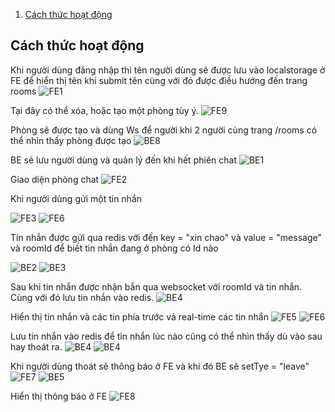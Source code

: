 1. [Cách thức hoạt động](#cách-thức-hoạt-động)

## Cách thức hoạt động

Khi người dùng đăng nhập thì tên người dùng sẽ được lưu vào localstorage ở FE để hiển thị tên khi submit tên cùng với đó được điều hướng đến trang rooms
![FE1 ](image/fe1.png)

Tại đây có thể xóa, hoặc tạo một phòng tùy ý.
![FE9 ](image/fe9.png)
 


Phòng sẽ được tạo và dùng Ws để người khi 2 người cùng trang /rooms có thể nhìn thấy phòng được tạo
![BE8 ](image/be8.png)

BE sẽ lưu người dùng và quản lý đến khi hết phiên chat
![BE1 ](image/be1.png)

Giao diện phòng chat
![FE2 ](image/fe2.png)

Khi người dùng gửi một tin nhắn

![FE3 ](image/fe3.png)
![FE6 ](image/fe6.png)

Tín nhắn được gửi qua redis với đến key = "xin chao" và value = "message" và roomId để biết tin nhắn đang ở phòng có Id nào

![BE2 ](image/be2.png)
![BE3 ](image/be3.png)

Sau khi tin nhắn được nhận bắn qua websocket với roomId và tin nhắn. Cùng với đó lưu tin nhắn vào redis.
![BE4 ](image/be4.png)

Hiển thị tin nhắn và các tin phía trước và real-time các tin nhắn
![FE5 ](image/fe5.png)
![FE6 ](image/fe6.png)

Lưu tin nhắn vào redis để tin nhắn lúc nào cũng có thể nhìn thấy dù vào sau hay thoát ra.
![BE4 ](image/be4.png)
![BE4 ](image/be9.png)

Khi người dùng thoát sẽ thông báo ở FE và khi đó BE sẽ setTye = "leave"
![FE7 ](image/fe7.png)
![BE5 ](image/be5.png)

Hiển thị thông báo ở FE
![FE8 ](image/fe8.png)